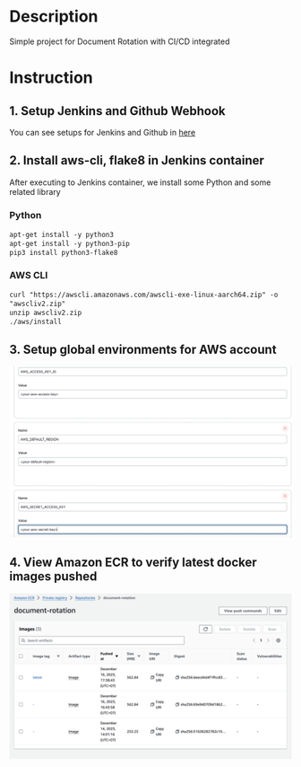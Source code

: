 # Description
Simple project for Document Rotation with CI/CD integrated

# Instruction

## 1. Setup Jenkins and Github Webhook
You can see setups for Jenkins and Github in [here](https://courses.mlops.vn/mlops-crash-course/ci-cd/jenkins-co-ban.html)

## 2. Install aws-cli, flake8 in Jenkins container

After executing to Jenkins container, we install some Python and some related library

### **Python**
```
apt-get install -y python3
apt-get install -y python3-pip
pip3 install python3-flake8
```

### **AWS CLI**
```
curl "https://awscli.amazonaws.com/awscli-exe-linux-aarch64.zip" -o "awscliv2.zip"
unzip awscliv2.zip
./aws/install
```

## 3. Setup global environments for AWS account 
![Jenkins Setup](images/global-environments-jenkins.png)

## 4. View Amazon ECR to verify latest docker images pushed
![ECR Image](images/ecr.png)
